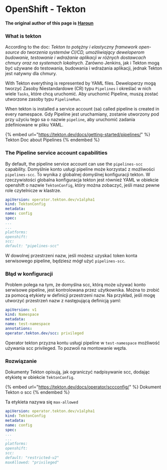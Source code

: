 # OpenShift - Tekton

**The original author of this page is** [**Haroun**](https://www.linkedin.com/in/haroun-al-mounayar-571830211)

### What is tekton

According to the doc: _Tekton to potężny i elastyczny framework open-source do tworzenia systemów CI/CD, umożliwiający deweloperom budowanie, testowanie i wdrażanie aplikacji w różnych dostawcach chmury oraz na systemach lokalnych._ Zarówno Jenkins, jak i Tekton mogą być używane do testowania, budowania i wdrażania aplikacji, jednak Tekton jest natywny dla chmury.&#x20;

With Tekton everything is represented by YAML files. Deweloperzy mogą tworzyć Zasoby Niestandardowe (CR) typu `Pipelines` i określać w nich wiele `Tasks`, które chcą uruchomić. Aby uruchomić Pipeline, muszą zostać utworzone zasoby typu `PipelineRun`.

When tekton is installed a service account (sa) called pipeline is created in every namespace. Gdy Pipeline jest uruchamiany, zostanie utworzony pod przy użyciu tego sa o nazwie `pipeline`, aby uruchomić zadania zdefiniowane w pliku YAML.

{% embed url="https://tekton.dev/docs/getting-started/pipelines/" %}
Tekton Doc about Pipelines
{% endembed %}

### The Pipeline service account capabilities

By default, the pipeline service account can use the `pipelines-scc` capability. Domyślnie konto usługi pipeline może korzystać z możliwości `pipelines-scc`. To wynika z globalnej domyślnej konfiguracji tekton. W rzeczywistości globalna konfiguracja tekton jest również YAML w obiekcie openshift o nazwie `TektonConfig`, który można zobaczyć, jeśli masz pewne role czytelnicze w klastrze.
```yaml
apiVersion: operator.tekton.dev/v1alpha1
kind: TektonConfig
metadata:
name: config
spec:
...
...
platforms:
openshift:
scc:
default: "pipelines-scc"
```
W dowolnej przestrzeni nazw, jeśli możesz uzyskać token konta serwisowego pipeline, będziesz mógł użyć `pipelines-scc`.

### Błąd w konfiguracji

Problem polega na tym, że domyślna scc, którą może używać konto serwisowe pipeline, jest kontrolowana przez użytkownika. Można to zrobić za pomocą etykiety w definicji przestrzeni nazw. Na przykład, jeśli mogę utworzyć przestrzeń nazw z następującą definicją yaml:
```yaml
apiVersion: v1
kind: Namespace
metadata:
name: test-namespace
annotations:
operator.tekton.dev/scc: privileged
```
Operator tekton przyzna kontu usługi pipeline w `test-namespace` możliwość używania scc privileged. To pozwoli na montowanie węzła.

### Rozwiązanie

Dokumenty Tekton opisują, jak ograniczyć nadpisywanie scc, dodając etykietę w obiekcie `TektonConfig`.

{% embed url="https://tekton.dev/docs/operator/sccconfig/" %}
Dokument Tekton o scc
{% endembed %}

Ta etykieta nazywa się `max-allowed`&#x20;
```yaml
apiVersion: operator.tekton.dev/v1alpha1
kind: TektonConfig
metadata:
name: config
spec:
...
...
platforms:
openshift:
scc:
default: "restricted-v2"
maxAllowed: "privileged"
```

